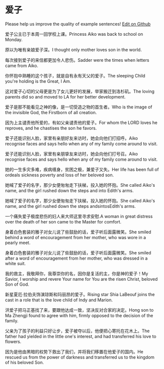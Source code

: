 # 爱子

Please help us improve the quality of example sentences! [Edit on Github](https://github.com/jiyushe/jiyu-example-sentence-source/blob/main/chinese/aizi.md)

<p><span class="chinese">爱子公主已于本周一回学校上课。</span><span class="english">Princess Aiko was back to school on Monday.</span></p>

<p><span class="chinese">原以为唯有亲娘爱子深。</span><span class="english">I thought only mother loves son in the world.</span></p>

<p><span class="chinese">每次接到爱子的来信都更加令人悲伤。</span><span class="english">Sadder were the times when letters came from Aiko.</span></p>

<p><span class="chinese">你怀抱中熟睡的这个孩子，就是自有永有天父的爱子。</span><span class="english">The sleeping Child you're holding is the Great, I Am.</span></p>

<p><span class="chinese">这对爱子心切的父母更是为了女儿更好的发展，举家搬迁到洛杉矶。</span><span class="english">The loving parents did so and moved to LA for her better development.</span></p>

<p><span class="chinese">爱子是那不能看见之神的像，是一切受造之物的首生者。</span><span class="english">Who is the image of the invisible God, the Firstborn of all creation.</span></p>

<p><span class="chinese">因为上主谴责他所爱的，有如父亲谴责他的爱子。</span><span class="english">For whom the LORD loves he reproves, and he chastises the son he favors.</span></p>

<p><span class="chinese">爱子还能识别人脸，家里有亲朋好友来访时，她会向他们打招呼。</span><span class="english">Aiko recognise faces and says hello when any of my family come around to visit.</span></p>

<p><span class="chinese">爱子还能识别人脸，家里有亲朋挚友来访时，她会向他们打号召。</span><span class="english">Aiko recognise faces and says hello when any of my family come around to visit.</span></p>

<p><span class="chinese">她的一生多灾多难，疾病缠身，贫困之极，兼爱子又失。</span><span class="english">Her life has been full of ordeals sickness poverty and loss of her beloved son.</span></p>

<p><span class="chinese">她喊了爱子的名字，那少女便匆匆走下扶梯，投入她的怀抱。</span><span class="english">She called Aiko's name, and the girl rushed down the steps and into Edith's arms.</span></p>

<p><span class="chinese">她喊了爱子的名字，那少女便匆匆走下扶梯，投入她的怀抱。</span><span class="english">She called Aiko's name, and the girl rushed down the steps andsintosEdith's arms.</span></p>

<p><span class="chinese">一个痛失爱子极度悲伤的妇人来大师这里寻求安慰.</span><span class="english">A woman in great distress over the death of her son came to the Master for comfort.</span></p>

<p><span class="chinese">身着白色套装的雅子对女儿说了些鼓励的话，爱子听后面露微笑。</span><span class="english">She smiled behind a word of encouragement from her mother, who was wore in a pearly meet.</span></p>

<p><span class="chinese">身着白色套装的雅子对女儿说了些鼓励的话，爱子听后面露微笑。</span><span class="english">She smiled after a word of encouragement from her mother, who was dressed in a white suit.</span></p>

<p><span class="chinese">我的救主，我敬拜你，我尊崇你的名，因你是复活的主，你是神的爱子！</span><span class="english">My Savior, I worship and revere Your name for You are the risen Christ, beloved Son of God.</span></p>

<p><span class="chinese">新星夏厄·拉伯夫饰演琼斯和玛丽昂的爱子。</span><span class="english">Rising star Shia LaBeouf joins the cast in a role that is the love child of Indy and Marion.</span></p>

<p><span class="chinese">洪爱子把马正基找了来，要跟他达成一致，坚决反对合家的决定。</span><span class="english">Hong son to Ma Zhengji found to agree with him, firmly opposed to the decision of the family.</span></p>

<p><span class="chinese">父亲为了孩子的利益只好让步，爱子被夺以后，他便把心寄托在花木上。</span><span class="english">The father had yielded in the little one's interest, and had transferred his love to flowers.</span></p>

<p><span class="chinese">因为是他由黑暗的权势下救出了我们，并将我们移置在他爱子的国内。</span><span class="english">He rescued us from the power of darkness and transferred us to the kingdom of his beloved Son.</span></p>

